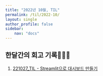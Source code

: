 ```yaml
---
title: "2022년 10월, TIL"
permalink: /til/2022-10/
layout: single
author_profile: false
sidebar:
    nav: "docs"
---
```

 
## 한달간의 회고 기록👩🏻‍💻

1. [221027_TIL - Streamlit으로 대시보드 만들기](https://j-jae0.github.io/til/20221027/)

